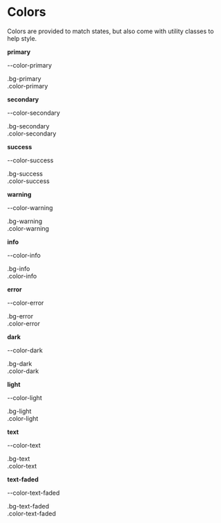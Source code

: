 # Colors

Colors are provided to match states, but also come with utility classes to help style.

<b class="color-primary">primary</b>
<div class="color-color color-primary">--color-primary</div>
<p><div class="badge bg-primary">.bg-primary</div>
<div class="badge color-primary">.color-primary</div></p>


<p><b class="color-secondary">secondary</b></p>
<div class="color-color color-secondary">--color-secondary</div>
<p><div class="badge bg-secondary">.bg-secondary</div>
<div class="badge color-secondary">.color-secondary</div></p>

<p><b class="color-success">success</b></p>
<div class="color-color color-success">--color-success</div>
<p><div class="badge bg-success">.bg-success</div>
<div class="badge color-success">.color-success</div></p>

<p><b class="color-warning">warning</b></p>
<div class="color-color color-warning">--color-warning</div>
<p><div class="badge bg-warning">.bg-warning</div>
<div class="badge color-warning">.color-warning</div></p>

<p><b class="color-info">info</b></p>
<div class="color-color color-info">--color-info</div>
<p><div class="badge bg-info">.bg-info</div>
<div class="badge color-info">.color-info</div></p>

<p><b class="color-error">error</b></p>
<div class="color-color color-error">--color-error</div>
<p><div class="badge bg-error">.bg-error</div>
<div class="badge color-error">.color-error</div></p>

<p><b class="color-dark">dark</b></p>
<div class="color-color color-dark">--color-dark</div>
<p><div class="badge bg-dark">.bg-dark</div>
<div class="badge color-dark">.color-dark</div></p>

<p><b class="color-light">light</b></p>
<div class="color-color color-light">--color-light</div>
<p><div class="badge bg-light">.bg-light</div>
<div class="badge color-light">.color-light</div></p>

<p><b class="color-text">text</b></p>
<div class="color-color color-text">--color-text</div>
<p><div class="badge bg-text">.bg-text</div>
<div class="badge color-text">.color-text</div></p>

<p><b class="color-text-faded">text-faded</b></p>
<div class="color-color color-text-faded">--color-text-faded</div>
<p><div class="badge bg-text-faded">.bg-text-faded</div>
<div class="badge color-text-faded">.color-text-faded</div></p>
